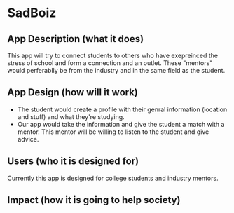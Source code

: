 # SadBoiz

## App Description (what it does) 
This app will try to connect students to others who have exepreinced the stress of school and form a connection and an outlet. These "mentors" would perferablly be from the industry and in the same field as the student.  
## App Design (how will it work) 
* The student would create a profile with their genral information (location and stuff) and what they're studying. 
* Our app would take the information and give the student a match with a mentor. This mentor will be willing to listen to the student and give advice.
## Users (who it is designed for)
Currently this app is designed for college students and industry mentors.
## Impact (how it is going to help society)
